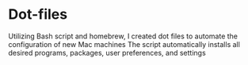 # Dot-files
Utilizing Bash script and homebrew, I created dot files to automate the configuration of new Mac machines
The script automatically installs all desired programs, packages, user preferences, and settings
